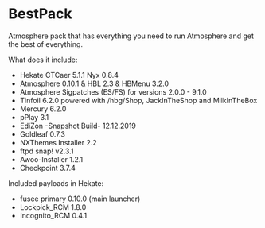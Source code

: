 # BestPack

Atmosphere pack that has everything you need to run Atmosphere and get the best of everything.

What does it include:

* Hekate CTCaer 5.1.1 Nyx 0.8.4
* Atmosphere 0.10.1 & HBL 2.3 & HBMenu 3.2.0
* Atmosphere Sigpatches (ES/FS) for versions 2.0.0 - 9.1.0
* Tinfoil 6.2.0 powered with /hbg/Shop, JackInTheShop and MilkInTheBox
* Mercury 6.2.0
* pPlay 3.1
* EdiZon -Snapshot Build- 12.12.2019
* Goldleaf 0.7.3
* NXThemes Installer 2.2
* ftpd snap! v2.3.1
* Awoo-Installer 1.2.1
* Checkpoint 3.7.4

Included payloads in Hekate:

* fusee primary 0.10.0 (main launcher)
* Lockpick_RCM 1.8.0
* Incognito_RCM 0.4.1
 
